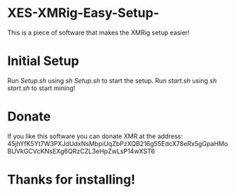 # XES-XMRig-Easy-Setup-
This is a piece of software that makes the XMRig setup easier!

# Initial Setup
Run *Setup.sh* using *sh Setup.sh* to start the setup.
Run *start.sh* using *sh start.sh* to start mining!

# Donate

If you like this software you can donate XMR at the address:
45jhYfK5Yt7W3PXJdUdxNsMbpiUqZbPzXQB216g55EdcX78eRx5gGpaHMoBUVkGCVcKNsEXg6QRzCZL3eHpZwLsP14wXST6


# Thanks for installing!

